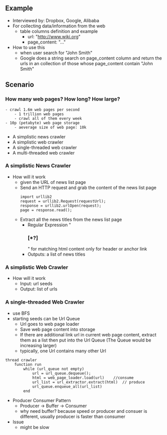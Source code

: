 ## Example
- Interviewed by: Dropbox, Google, Alibaba
- For collecting data/information from the web
	- table columns definition and example
		- url: "http://www.wiki.org"
		- page_content: "<!DOCTYPE html><html>...</html>"
- How to use this
	- when user search for "John Smith"
	- Google does a string search on page_content column and return the urls in an collection of those whose page_content contain "John Smith"

## Scenario
### How many web pages? How long? How large?
	- crawl 1.6m web pages per second
		- 1 trillion web pages
		- crawl all of them every week
	- 10p (petabyte) web page storage
		- aeverage size of web page: 10k
- A simplistic news crawler
- A simplistic web crawler
- A single-threaded web crawler
- A multi-threaded web crawler

### A simplistic News Crawler
- How will it work
	- given the URL of news list page
	- Send an HTTP request and grab the content of the news list page
		```
		import urllib2
		request = urllib2.Request(requestUrl);
		response = urllib2.urlOpen(request);
		page = response.read();
		```
	- Extract all the news titles from the news list page
		- Regular Expression "<h3> <a>[*?]</a></h3>" for matching html content only for header or anchor link
		- Outputs: a list of news titles 

### A simplistic Web Crawler
- How will it work
	- Input: url seeds
	- Output: list of urls

### A single-threaded Web Crawler
- use BFS
- starting seeds can be Url Queue
	- Url goes to web page loader
	- Save web page content into storage
	- If there are additional link url in current web page content, extract them as a list then put into the Url Queue (The Queue would be increasing larger)
	- typically, one Url contains many other Url
```
thread crawler
	function run
		while (url_queue not empty)
			url = url_queue.dequeue();
			html = web_page_loader.load(url)	//consume
			url_list = url_extractor.extract(html)	// produce
			url_queue.enqueue_all(url_list)
		end
```
- Producer Consumer Pattern
	- Producer -> Buffer -> Consumer
	- why need buffer? because speed or producer and consuer is different, usually producer is faster than consumer
- Issue
	- might be slow
<!--stackedit_data:
eyJoaXN0b3J5IjpbMTg0NDcyNzA4Miw2NDk0NDczNzAsNjUzMz
AxLDE0MDM1NTg3MjUsLTE2ODY0ODIxNSwtMTU2NTg2NjgxOF19

-->